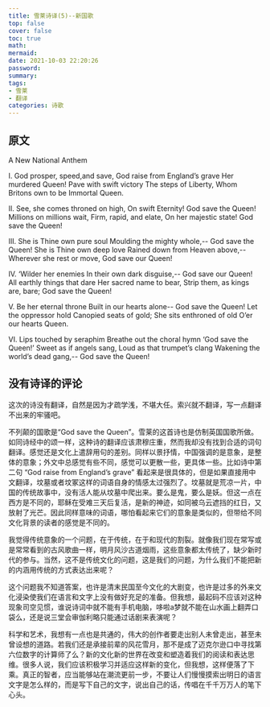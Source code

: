 ```yaml
---
title: 雪莱诗译(5)--新国歌
top: false
cover: false
toc: true
math:
mermaid:
date: 2021-10-03 22:20:26
password:
summary:
tags: 
- 雪莱
- 翻译
categories: 诗歌
---
```


## 原文
A New National Anthem

I.
God prosper, speed,and save,
God raise from England’s grave
Her murdered Queen!
Pave with swift victory
The steps of Liberty,
Whom Britons own to be
Immortal Queen.

II.
See, she comes throned on high,
On swift Eternity!
God save the Queen!
Millions on millions wait,
Firm, rapid, and elate,
On her majestic state!
God save the Queen!

III.
She is Thine own pure soul
Moulding the mighty whole,--
God save the Queen!
She is Thine own deep love
Rained down from Heaven above,--
Wherever she rest or move,
God save our Queen!

IV.
‘Wilder her enemies
In their own dark disguise,--
God save our Queen!
All earthly things that dare
Her sacred name to bear,
Strip them, as kings are, bare;
God save the Queen!

V.
Be her eternal throne
Built in our hearts alone--
God save the Queen!
Let the oppressor hold
Canopied seats of gold;
She sits enthroned of old
O’er our hearts Queen.

VI.
Lips touched by seraphim
Breathe out the choral hymn
‘God save the Queen!’
Sweet as if angels sang,
Loud as that trumpet’s clang
Wakening the world’s dead gang,--
God save the Queen!

## 没有诗译的评论
这次的诗没有翻译，自然是因为才疏学浅，不堪大任。索兴就不翻译，写一点翻译不出来的牢骚吧。

不列颠的国歌是“God save the Queen”。雪莱的这首诗也是仿制英国国歌所做。如同诗经中的颂一样，这种诗的翻译应该肃穆庄重，然而我却没有找到合适的词句翻译。感觉还是文化上遣辞用句的差别。同样以景抒情，中国强调的是意象，是整体的意象；外文中总感觉有些不同，感觉可以更散一些，更具体一些。比如诗中第二句
“God raise from England’s grave”
看起来是很具体的，但是如果直接用中文翻译，坟墓或者坟冢这样的词语自身的情感太过强烈了。坟墓就是荒凉一片，中国的传统故事中，没有活人能从坟墓中爬出来。要么是鬼，要么是妖。但这一点在西方是不同的，耶稣在受难三天后复活，是新的神迹，如同被乌云遮挡的红日，又放射了光芒。因此同样意味的词语，哪怕看起来它们的意象是类似的，但带给不同文化背景的读者的感觉是不同的。

我觉得传统意象的一个问题，在于传统，在于和现代的割裂。就像我们现在常写或是常常看到的古风歌曲一样，明月风沙古道烟雨，这些意象都太传统了，缺少新时代的参与。当然，这不是传统文化的问题，这是我们的问题，为什么我们不能把新的内涵用传统的方式表达出来呢？

这个问题我不知道答案，也许是清末民国至今文化的大剧变，也许是过多的外来文化浸染使我们在语言和文字上没有做好充足的准备。但我想，最起码不应该对这种现象司空见惯，谁说诗词中就不能有手机电脑，哆啦a梦就不能在山水画上翻弄口袋么，还是说三堂会审伽利略只能通过话剧来表演呢？

科学和艺术，我想有一点也是共通的，伟大的创作者要走出别人未曾走出，甚至未曾设想的道路。若我们还是承接前辈的风花雪月，那不是成了迈克尔逊口中寻找第六位数字的计算师了么？新的文化新的世界在改变和塑造着我们的阅读和表达思维。很多人说，我们应该积极学习并适应这样新的变化，但我想，这样便落了下乘。真正的智者，应当能够站在潮流更前一步，不要让人们慢慢摸索出明日的语言文字是怎么样的，而是写下自己的文字，说出自己的话，传唱在千千万万人的笔下心头。
